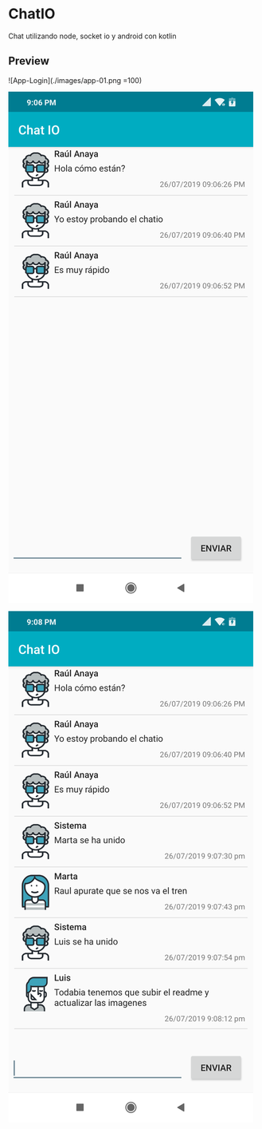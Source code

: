 # ChatIO
Chat utilizando node, socket io y android con kotlin

## Preview

![App-Login](./images/app-01.png =100)

![App-Chat-1](./images/app-02.png)

![App-Chat-2](./images/app-03.png)
